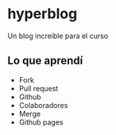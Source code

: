 # hyperblog
Un blog increible para el curso

## Lo que aprendí
- Fork
- Pull request
- Github
- Colaboradores
- Merge
- Github pages

